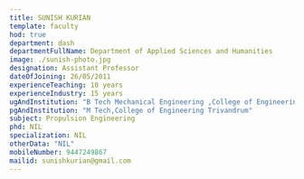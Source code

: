 ```yaml
---
title: SUNISH KURIAN
template: faculty
hod: true
department: dash
departmentFullName: Department of Applied Sciences and Humanities
image: ./sunish-photo.jpg
designation: Assistant Professor
dateOfJoining: 26/05/2011
experienceTeaching: 10 years
experienceIndustry: 15 years
ugAndInstitution: "B Tech Mechanical Engineering ,College of Engineering Trivandrum."
pgAndInstitution: "M Tech,College of Engineering Trivandrum"
subject: Propulsion Engineering
phd: NIL
specialization: NIL
otherData: "NIL"
mobileNumber: 9447249867
mailid: sunishkurian@gmail.com
---
```

